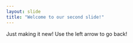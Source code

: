 ```yaml
---
layout: slide
title: "Welcome to our second slide!"
---
```

Just making it new!
Use the left arrow to go back!
